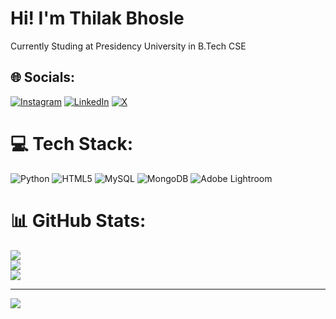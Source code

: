 # Hi! I'm Thilak Bhosle
Currently Studing at Presidency University
in B.Tech CSE


## 🌐 Socials:
[![Instagram](https://img.shields.io/badge/Instagram-%23E4405F.svg?logo=Instagram&logoColor=white)](https://instagram.com/l_.toxic_.l) [![LinkedIn](https://img.shields.io/badge/LinkedIn-%230077B5.svg?logo=linkedin&logoColor=white)](https://linkedin.com/in/thilakbhosle@gmail.com) [![X](https://img.shields.io/badge/X-black.svg?logo=X&logoColor=white)](https://x.com/ThilakBhosle) 

# 💻 Tech Stack:
![Python](https://img.shields.io/badge/python-3670A0?style=plastic&logo=python&logoColor=ffdd54) ![HTML5](https://img.shields.io/badge/html5-%23E34F26.svg?style=plastic&logo=html5&logoColor=white) ![MySQL](https://img.shields.io/badge/mysql-%2300000f.svg?style=plastic&logo=mysql&logoColor=white) ![MongoDB](https://img.shields.io/badge/MongoDB-%234ea94b.svg?style=plastic&logo=mongodb&logoColor=white) ![Adobe Lightroom](https://img.shields.io/badge/Adobe%20Lightroom-31A8FF.svg?style=plastic&logo=Adobe%20Lightroom&logoColor=white)
# 📊 GitHub Stats:
![](https://github-readme-stats.vercel.app/api?username=thilakbhosle&theme=highcontrast&hide_border=true&include_all_commits=false&count_private=false)<br/>
![](https://github-readme-streak-stats.herokuapp.com/?user=thilakbhosle&theme=highcontrast&hide_border=true)<br/>
![](https://github-readme-stats.vercel.app/api/top-langs/?username=thilakbhosle&theme=highcontrast&hide_border=true&include_all_commits=false&count_private=false&layout=compact)

---
[![](https://visitcount.itsvg.in/api?id=thilakbhosle&icon=0&color=0)](https://visitcount.itsvg.in)

